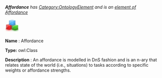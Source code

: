 ___Affordance__ 
 has
 [Category:OntologyElement](../../Category/OntologyElement "Category:OntologyElement") 
 and is an
 [element of](../../Property/ElementOf "Property:ElementOf") 
[Affordance](../../Submissions/Affordance "Submissions:Affordance")_




  





[![Class](../images/thumb/2/27/Class.gif/45px-Class.gif)](../../Image/Class.gif "Class")


__Name__ 
 : Affordance
 



__Type:__ 
 owl:Class
 



__Description__ 
 : An affordance is modelled in DnS fashion and is an n-ary that relates state of the world (i.e., situations) to tasks according to specific weights or affordance strengths.